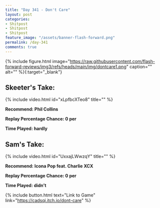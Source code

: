 ```yaml
---
title: "Day 341 - Don't Care"
layout: post
categories:
- Shitpost
- Shitpost
- Shitpost
feature_image: "/assets/banner-flash-forward.png"
permalink: /day-341
comments: true
---
```


{% include figure.html image="https://raw.githubusercontent.com/flash-forward-reviews/img3/refs/heads/main/img/dontcare1.png" caption="" alt="" %}{:target="_blank"}
 
## Skeeter's Take:

{% include video.html id="xLpfbcXTeo8" title="" %}

**Recommend: Phil Collins**

**Replay Percentage Chance: 0 per**

**Time Played: hardly**

## Sam's Take:

{% include video.html id="UxxajLWwzqY" title="" %}

**Recommend: Icona Pop feat. Charlie XCX**

**Replay Percentage Chance: 0 per**

**Time Played: didn’t**

{% include button.html text="Link to Game" link="https://cadsqi.itch.io/dont-care" %}